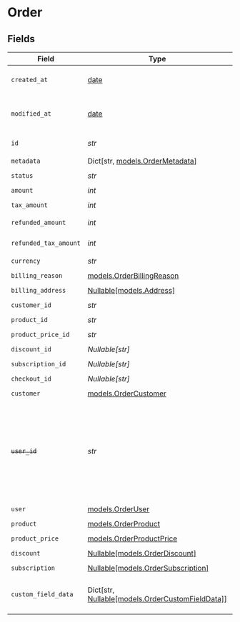 # Order


## Fields

| Field                                                                                                                   | Type                                                                                                                    | Required                                                                                                                | Description                                                                                                             |
| ----------------------------------------------------------------------------------------------------------------------- | ----------------------------------------------------------------------------------------------------------------------- | ----------------------------------------------------------------------------------------------------------------------- | ----------------------------------------------------------------------------------------------------------------------- |
| `created_at`                                                                                                            | [date](https://docs.python.org/3/library/datetime.html#date-objects)                                                    | :heavy_check_mark:                                                                                                      | Creation timestamp of the object.                                                                                       |
| `modified_at`                                                                                                           | [date](https://docs.python.org/3/library/datetime.html#date-objects)                                                    | :heavy_check_mark:                                                                                                      | Last modification timestamp of the object.                                                                              |
| `id`                                                                                                                    | *str*                                                                                                                   | :heavy_check_mark:                                                                                                      | The ID of the object.                                                                                                   |
| `metadata`                                                                                                              | Dict[str, [models.OrderMetadata](../models/ordermetadata.md)]                                                           | :heavy_check_mark:                                                                                                      | N/A                                                                                                                     |
| `status`                                                                                                                | *str*                                                                                                                   | :heavy_check_mark:                                                                                                      | N/A                                                                                                                     |
| `amount`                                                                                                                | *int*                                                                                                                   | :heavy_check_mark:                                                                                                      | N/A                                                                                                                     |
| `tax_amount`                                                                                                            | *int*                                                                                                                   | :heavy_check_mark:                                                                                                      | N/A                                                                                                                     |
| `refunded_amount`                                                                                                       | *int*                                                                                                                   | :heavy_check_mark:                                                                                                      | Amount refunded                                                                                                         |
| `refunded_tax_amount`                                                                                                   | *int*                                                                                                                   | :heavy_check_mark:                                                                                                      | Sales tax refunded                                                                                                      |
| `currency`                                                                                                              | *str*                                                                                                                   | :heavy_check_mark:                                                                                                      | N/A                                                                                                                     |
| `billing_reason`                                                                                                        | [models.OrderBillingReason](../models/orderbillingreason.md)                                                            | :heavy_check_mark:                                                                                                      | N/A                                                                                                                     |
| `billing_address`                                                                                                       | [Nullable[models.Address]](../models/address.md)                                                                        | :heavy_check_mark:                                                                                                      | N/A                                                                                                                     |
| `customer_id`                                                                                                           | *str*                                                                                                                   | :heavy_check_mark:                                                                                                      | N/A                                                                                                                     |
| `product_id`                                                                                                            | *str*                                                                                                                   | :heavy_check_mark:                                                                                                      | N/A                                                                                                                     |
| `product_price_id`                                                                                                      | *str*                                                                                                                   | :heavy_check_mark:                                                                                                      | N/A                                                                                                                     |
| `discount_id`                                                                                                           | *Nullable[str]*                                                                                                         | :heavy_check_mark:                                                                                                      | N/A                                                                                                                     |
| `subscription_id`                                                                                                       | *Nullable[str]*                                                                                                         | :heavy_check_mark:                                                                                                      | N/A                                                                                                                     |
| `checkout_id`                                                                                                           | *Nullable[str]*                                                                                                         | :heavy_check_mark:                                                                                                      | N/A                                                                                                                     |
| `customer`                                                                                                              | [models.OrderCustomer](../models/ordercustomer.md)                                                                      | :heavy_check_mark:                                                                                                      | N/A                                                                                                                     |
| ~~`user_id`~~                                                                                                           | *str*                                                                                                                   | :heavy_check_mark:                                                                                                      | : warning: ** DEPRECATED **: This will be removed in a future release, please migrate away from it as soon as possible. |
| `user`                                                                                                                  | [models.OrderUser](../models/orderuser.md)                                                                              | :heavy_check_mark:                                                                                                      | N/A                                                                                                                     |
| `product`                                                                                                               | [models.OrderProduct](../models/orderproduct.md)                                                                        | :heavy_check_mark:                                                                                                      | N/A                                                                                                                     |
| `product_price`                                                                                                         | [models.OrderProductPrice](../models/orderproductprice.md)                                                              | :heavy_check_mark:                                                                                                      | N/A                                                                                                                     |
| `discount`                                                                                                              | [Nullable[models.OrderDiscount]](../models/orderdiscount.md)                                                            | :heavy_check_mark:                                                                                                      | N/A                                                                                                                     |
| `subscription`                                                                                                          | [Nullable[models.OrderSubscription]](../models/ordersubscription.md)                                                    | :heavy_check_mark:                                                                                                      | N/A                                                                                                                     |
| `custom_field_data`                                                                                                     | Dict[str, [Nullable[models.OrderCustomFieldData]](../models/ordercustomfielddata.md)]                                   | :heavy_minus_sign:                                                                                                      | Key-value object storing custom field values.                                                                           |